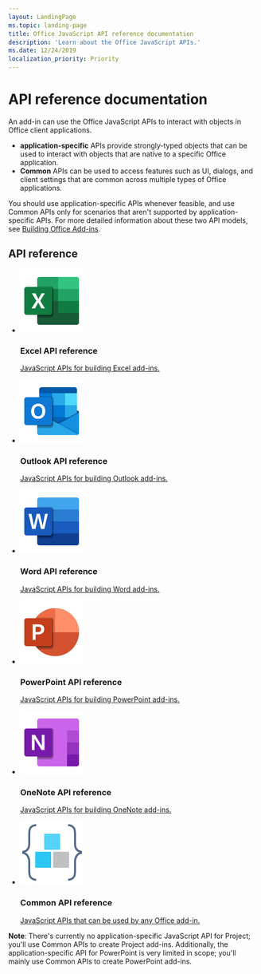 ```yaml
---
layout: LandingPage
ms.topic: landing-page
title: Office JavaScript API reference documentation
description: 'Learn about the Office JavaScript APIs.'
ms.date: 12/24/2019
localization_priority: Priority
---
```


# API reference documentation

An add-in can use the Office JavaScript APIs to interact with objects in Office client applications. 

<ul>
    <li><b>application-specific</b> APIs provide strongly-typed objects that can be used to interact with objects that are native to a specific Office application.</li>
    <li><b>Common</b> APIs can be used to access features such as UI, dialogs, and client settings that are common across multiple types of Office applications.</li>
</ul>

You should use application-specific APIs whenever feasible, and use Common APIs only for scenarios that aren't supported by application-specific APIs. For more detailed information about these two API models, see <a href="../overview/office-add-ins-fundamentals.md#api-models">Building Office Add-ins</a>.

<h2>API reference</h2>

<ul class="panelContent cardsF cols cols3">
    <li>
        <div class="cardSize">
            <div class="cardPadding">
                <div class="card">
                    <div class="cardImageOuter">
                        <div class="cardImage">
                            <a href="/javascript/api/excel"><img src="../images/index/logo-excel.svg" alt="Excel API reference docs" /></a>
                        </div>
                    </div>
                    <div class="cardText">
                        <h3>Excel API reference</h3>
                        <p><a href="/javascript/api/excel">JavaScript APIs for building Excel add-ins.</a></p>
                    </div>
                </div>
            </div>
        </div>
    </li>
    <li>
        <div class="cardSize">
            <div class="cardPadding">
                <div class="card">
                    <div class="cardImageOuter">
                        <div class="cardImage">
                            <a href="/javascript/api/outlook"><img src="../images/index/logo-outlook.svg" alt="Outlook API reference docs" /></a>
                        </div>
                    </div>
                    <div class="cardText">
                        <h3>Outlook API reference</h3>
                        <p><a href="/javascript/api/outlook">JavaScript APIs for building Outlook add-ins.</a></p>
                    </div>
                </div>
            </div>
        </div>
    </li>
    <li>
        <div class="cardSize">
            <div class="cardPadding">
                <div class="card">
                    <div class="cardImageOuter">
                        <div class="cardImage">
                            <a href="/javascript/api/word"><img src="../images/index/logo-word.svg" alt="Word API reference docs" /></a>
                        </div>
                    </div>
                    <div class="cardText">
                        <h3>Word API reference</h3>
                        <p><a href="/javascript/api/word">JavaScript APIs for building Word add-ins.</a></p>
                    </div>
                </div>
            </div>
        </div>
    </li>
    <li>
        <div class="cardSize">
            <div class="cardPadding">
                <div class="card">
                    <div class="cardImageOuter">
                        <div class="cardImage">
                            <a href="/javascript/api/powerpoint"><img src="../images/index/logo-powerpoint.svg" alt="PowerPoint API reference docs" /></a>
                        </div>
                    </div>
                    <div class="cardText">
                        <h3>PowerPoint API reference</h3>
                        <p><a href="/javascript/api/powerpoint">JavaScript APIs for building PowerPoint add-ins.</a></p>
                    </div>
                </div>
            </div>
        </div>
    </li>
    <li>
        <div class="cardSize">
            <div class="cardPadding">
                <div class="card">
                    <div class="cardImageOuter">
                        <div class="cardImage">
                            <a href="/javascript/api/onenote"><img src="../images/index/logo-onenote.svg" alt="OneNote API reference docs" /></a>
                        </div>
                    </div>
                    <div class="cardText">
                        <h3>OneNote API reference</h3>
                        <p><a href="/javascript/api/onenote">JavaScript APIs for building OneNote add-ins.</a></p>
                    </div>
                </div>
            </div>
        </div>
    </li>
    <li>
        <div class="cardSize">
            <div class="cardPadding">
                <div class="card">
                    <div class="cardImageOuter">
                        <div class="cardImage">
                            <a href="/javascript/api/office"><img src="../images/index-landing-page/i_code-blocks.svg" alt="reference docs" /></a>
                        </div>
                    </div>
                    <div class="cardText">
                        <h3>Common API reference</h3>
                        <p><a href="/javascript/api/office">JavaScript APIs that can be used by any Office add-in.</a></p>
                    </div>
                </div>
            </div>
        </div>
    </li>
</ul>

<b>Note</b>: There's currently no application-specific JavaScript API for Project; you'll use Common APIs to create Project add-ins. Additionally, the application-specific API for PowerPoint is very limited in scope; you'll mainly use Common APIs to create PowerPoint add-ins.
